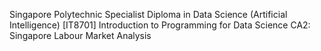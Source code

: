 Singapore Polytechnic Specialist Diploma in Data Science (Artificial Intelligence)
[IT8701] Introduction to Programming for Data Science
CA2: Singapore Labour Market Analysis
